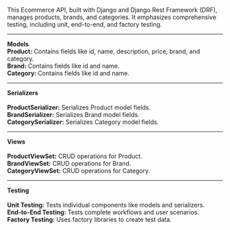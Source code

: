 This Ecommerce API, built with Django and Django Rest Framework (DRF), manages products, brands, and categories. It emphasizes comprehensive testing, including unit, end-to-end, and factory testing.

<hr/><strong>Models</strong><br/>
<strong>Product:</strong> Contains fields like id, name, description, price, brand, and category.<br/>
<strong>Brand: </strong> Contains fields like id and name.<br/>
<strong>Category: </strong> Contains fields like id and name.<br/>
<hr/><strong>Serializers</strong><br/><br/>
<strong>ProductSerializer:</strong> Serializes Product model fields.<br/>
<strong>BrandSerializer:</strong> Serializes Brand model fields.<br/>
<strong>CategorySerializer:</strong> Serializes Category model fields.<br/>
<hr/><strong>Views</strong><br/><br/>
<strong>ProductViewSet:</strong> CRUD operations for Product.<br/>
<strong>BrandViewSet:</strong> CRUD operations for Brand.<br />
<strong>CategoryViewSet:</strong> CRUD operations for Category.<br />
<hr/><strong>Testing</strong><br/><br/>
<strong>Unit Testing:</strong> Tests individual components like models and serializers.<br/>
<strong>End-to-End Testing:</strong> Tests complete workflows and user scenarios.<br/>
<strong>Factory Testing:</strong> Uses factory libraries to create test data.<br/>
